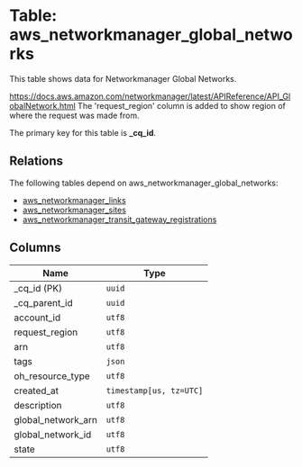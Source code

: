 # Table: aws_networkmanager_global_networks

This table shows data for Networkmanager Global Networks.

https://docs.aws.amazon.com/networkmanager/latest/APIReference/API_GlobalNetwork.html
The  'request_region' column is added to show region of where the request was made from.

The primary key for this table is **_cq_id**.

## Relations

The following tables depend on aws_networkmanager_global_networks:
  - [aws_networkmanager_links](aws_networkmanager_links.md)
  - [aws_networkmanager_sites](aws_networkmanager_sites.md)
  - [aws_networkmanager_transit_gateway_registrations](aws_networkmanager_transit_gateway_registrations.md)

## Columns

| Name          | Type          |
| ------------- | ------------- |
|_cq_id (PK)|`uuid`|
|_cq_parent_id|`uuid`|
|account_id|`utf8`|
|request_region|`utf8`|
|arn|`utf8`|
|tags|`json`|
|oh_resource_type|`utf8`|
|created_at|`timestamp[us, tz=UTC]`|
|description|`utf8`|
|global_network_arn|`utf8`|
|global_network_id|`utf8`|
|state|`utf8`|